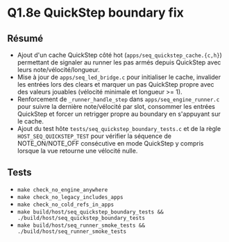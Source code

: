 # Q1.8e QuickStep boundary fix

## Résumé
- Ajout d'un cache QuickStep côté hot (`apps/seq_quickstep_cache.{c,h}`) permettant de signaler au runner les pas armés depuis QuickStep avec leurs note/vélocité/longueur.
- Mise à jour de `apps/seq_led_bridge.c` pour initialiser le cache, invalider les entrées lors des clears et marquer un pas QuickStep propre avec des valeurs jouables (vélocité minimale et longueur >= 1).
- Renforcement de `_runner_handle_step` dans `apps/seq_engine_runner.c` pour suivre la dernière note/vélocité par slot, consommer les entrées QuickStep et forcer un retrigger propre au boundary en s'appuyant sur le cache.
- Ajout du test hôte `tests/seq_quickstep_boundary_tests.c` et de la règle `HOST_SEQ_QUICKSTEP_TEST` pour vérifier la séquence de NOTE_ON/NOTE_OFF consécutive en mode QuickStep y compris lorsque la vue retourne une vélocité nulle.

## Tests
- `make check_no_engine_anywhere`
- `make check_no_legacy_includes_apps`
- `make check_no_cold_refs_in_apps`
- `make build/host/seq_quickstep_boundary_tests && ./build/host/seq_quickstep_boundary_tests`
- `make build/host/seq_runner_smoke_tests && ./build/host/seq_runner_smoke_tests`
